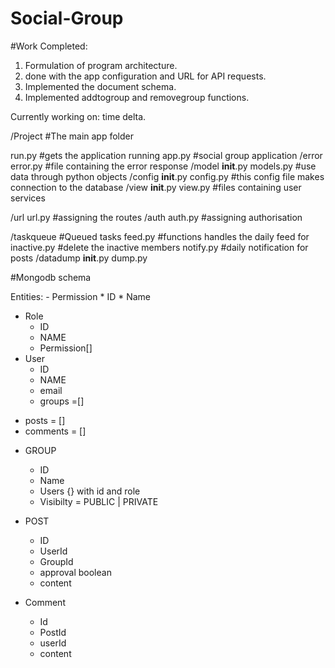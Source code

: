 # Social-Group

#Work Completed:

1. Formulation of program architecture.
2. done with the app configuration and URL for API requests.		
3. Implemented the document schema.	
4. Implemented addtogroup and removegroup functions.

Currently working on: time delta.

/Project #The main app folder

run.py		#gets the application running
app.py		#social group application
/error
	error.py	#file containing the error response
/model
	__init__.py
	models.py		#use data through python objects 
/config
	__init__.py
	config.py 		#this config file makes connection to the database
/view
	__init__.py
	view.py		#files containing user services
	
/url
	url.py			#assigning the routes
/auth
	auth.py			#assigning authorisation

/taskqueue			#Queued tasks
	feed.py			#functions handles the daily feed for
	inactive.py		#delete the inactive members
	notify.py		#daily notification for posts
/datadump
	__init__.py
	dump.py
  
  
#Mongodb schema

Entities: - Permission * ID * Name

- Role
    * ID
    * NAME
    * Permission[]
- User
    * ID
    * NAME
    * email
    * groups =[]
* posts = []
* comments = []
- GROUP
    * ID
    * Name
    * Users {} with id and role
    * Visibilty = PUBLIC | PRIVATE
- POST
    * ID
    * UserId
    * GroupId
    * approval boolean
    * content

- Comment
    * Id
    * PostId
    * userId
    * content
